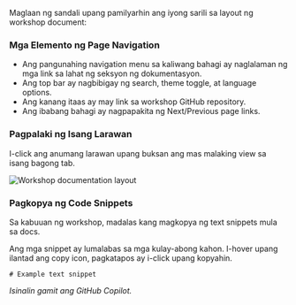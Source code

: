 Maglaan ng sandali upang pamilyarhin ang iyong sarili sa layout ng workshop document:

### Mga Elemento ng Page Navigation

- Ang pangunahing navigation menu sa kaliwang bahagi ay naglalaman ng mga link sa lahat ng seksyon ng dokumentasyon.
- Ang top bar ay nagbibigay ng search, theme toggle, at language options.
- Ang kanang itaas ay may link sa workshop GitHub repository.
- Ang ibabang bahagi ay nagpapakita ng Next/Previous page links.

### Pagpalaki ng Isang Larawan

I-click ang anumang larawan upang buksan ang mas malaking view sa isang bagong tab.

![Workshop documentation layout](media/document-layout.png)

### Pagkopya ng Code Snippets

Sa kabuuan ng workshop, madalas kang magkopya ng text snippets mula sa docs. 

Ang mga snippet ay lumalabas sa mga kulay-abong kahon. I-hover upang ilantad ang copy icon, pagkatapos ay i-click upang kopyahin.

```text
# Example text snippet
```

*Isinalin gamit ang GitHub Copilot.*
